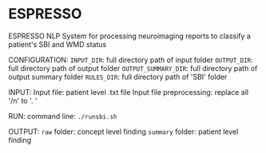 # ESPRESSO

  ESPRESSO NLP System for processing neuroimaging reports to classify a patient's SBI and WMD status

  CONFIGURATION:
  `INPUT_DIR`: full directory path of input folder 
  `OUTPUT_DIR`: full directory path of output folder
  `OUTPUT_SUMMARY_DIR`: full directory path of output summary folder
  `RULES_DIR`: full directory path of 'SBI' folder

  INPUT:
  Input file: patient level .txt file
  Input file preprocessing: replace all '/n' to '. '

  RUN:
  command line:
  `./runsbi.sh`

  OUTPUT:
  `raw` folder: concept level finding
  `summary` folder: patient level finding
